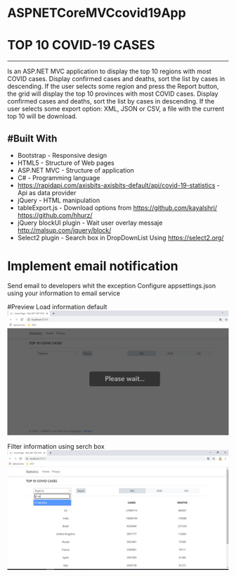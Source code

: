 # ASPNETCoreMVCcovid19App

# TOP 10 COVID-19 CASES
-----------------------------
Is an ASP.NET MVC application to display the top 10 regions with most COVID cases. Display confirmed cases and deaths, sort the list by cases in descending. 
If the user selects some region and press the Report button, the grid will display the top 10 provinces with most COVID cases. Display confirmed cases and deaths, sort the list by cases in descending.
If the user selects some export option: XML, JSON or CSV, a file with the current top 10 will be download.

#Built With
------------------------------
- Bootstrap - Responsive design
- HTML5 - Structure of Web pages
- ASP.NET MVC - Structure of application
- C# - Programming language
- https://rapidapi.com/axisbits-axisbits-default/api/covid-19-statistics  - Api as data provider
- jQuery - HTML manipulation
- tableExport.js - Download options from https://github.com/kayalshri/ https://github.com/hhurz/
- jQuery blockUI plugin - Wait user overlay messaje http://malsup.com/jquery/block/
- Select2 plugin - Search box in DropDownList Using  https://select2.org/

# Implement email notification
Send email to developers whit the exception
Configure appsettings.json using your information to email service

#Preview
Load information default
![alt text](https://raw.githubusercontent.com/gitues/ASP.NET-MVC-Core-Covid19-Statistics/master/ASPNETCoreMVCcovid19App/wwwroot/img/load1.png)

Filter information using serch box
![alt text](https://raw.githubusercontent.com/gitues/ASP.NET-MVC-Core-Covid19-Statistics/master/ASPNETCoreMVCcovid19App/wwwroot/img/load2_filter.png)